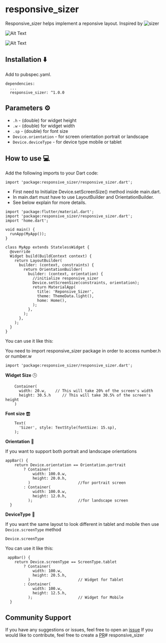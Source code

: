 # responsive_sizer

Responsive_sizer helps implement a reponsive layout. Inspired by ![sizer](https://github.com/TechnoUrmish/Sizer)

![Alt Text](https://github.com/TechnoUrmish/Sizer/blob/master/example/images/img_ss_with_lib.png)

![Alt Text](https://github.com/TechnoUrmish/Sizer/blob/master/example/images/img_ss_without_lib.png)


## Installation ⬇️
Add to pubspec.yaml.
```
dependencies:
  ...
  responsive_sizer: ^1.0.0
```

## Parameters ⚙️ 

* `.h` - (double) for widget height
* `.w` - (double) for widget width
* `.sp` - (double) for font size
* `Device.orientation` - for screen orientation portrait or landscape
* `Device.deviceType` - for device type mobile or tablet

## How to use 💻

Add the following imports to your Dart code: 
```
import 'package:responsive_sizer/responsive_sizer.dart';
```


* First need to Initialize Device.setScreenSize() method inside main.dart.
* In main.dart must have to use LayoutBuilder and OrientationBuilder. 
* See below explain for more details.


```
import 'package:flutter/material.dart';
import 'package:responsive_sizer/responsive_sizer.dart';
import 'home.dart'; 

void main() {
  runApp(MyApp());
}

class MyApp extends StatelessWidget {
  @override
  Widget build(BuildContext context) {
    return LayoutBuilder(
      builder: (context, constraints) {
        return OrientationBuilder(
          builder: (context, orientation) {
            //initialize responsive_sizer
            Device.setScreenSize(constraints, orientation);
            return MaterialApp(
              title: 'Reponsive_Sizer',
              theme: ThemeData.light(),
              home: Home(),
            );
          },
        );
      },
    );
  }
}
```

You can use it like this: 

You need to import responsive_sizer package in order to access number.h or number.w
```
import 'package:responsive_sizer/responsive_sizer.dart';
```

**Widget Size** 🕓
```
    Container(
      width: 20.w,    // This will take 20% of the screen's width
      height: 30.5.h     // This will take 30.5% of the screen's height
    )
```

**Font size** 🆎
```
    Text(
      'Sizer', style: TextStyle(fontSize: 15.sp),
    );
```

**Orientation** 🔄

If you want to support both portrait and landscape orientations
```
appBar() {
    return Device.orientation == Orientation.portrait
        ? Container(
            width: 100.0.w,
            height: 20.0.h,
          )                     //for portrait screen
        : Container(
            width: 100.0.w,
            height: 12.0.h,
          );                    //for landscape screen
  }
```

**DeviceType** 📱

If you want the same layout to look different in tablet and mobile then use ``Device.screenType`` method
```
Device.screenType
```

You can use it like this:
```
 appBar() {
    return Device.screenType == ScreenType.tablet
        ? Container(
            width: 100.w,
            height: 20.5.h,
          )                     // Widget for Tablet
        : Container(
            width: 100.w,
            height: 12.5.h,
          );                    // Widget for Mobile
  }
```

## Community Support

If you have any suggestions or issues, feel free to open an [issue](https://github.com/CoderUni/responsive_sizer/issues)
If you would like to contribute, feel free to create a [PR](https://github.com/CoderUni/responsive_sizer/pulls)# responsive_sizer
